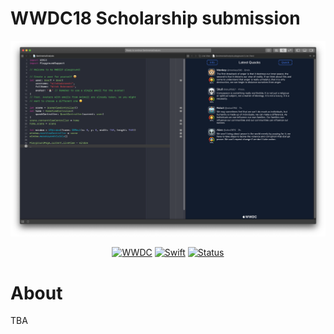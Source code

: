 # WWDC18 Scholarship submission

<p align=center>
<a href="">
<img alt="screenshot" src="screenshot.png">
</a>
</p>
<p align=center>
    <a href="https://developer.apple.com/wwdc/"><img alt="WWDC" src="https://img.shields.io/badge/WWDC-2019-lightgray.svg"></a>
    <a href="https://swift.org"><img alt="Swift" src="https://img.shields.io/badge/Swift-4.2-oragne.svg"></a>
    <a href="https://developer.apple.com/wwdc/scholarships/"><img alt="Status" src="https://img.shields.io/badge/Status-submitted-blue.svg"></a>
</p>

# About

TBA
